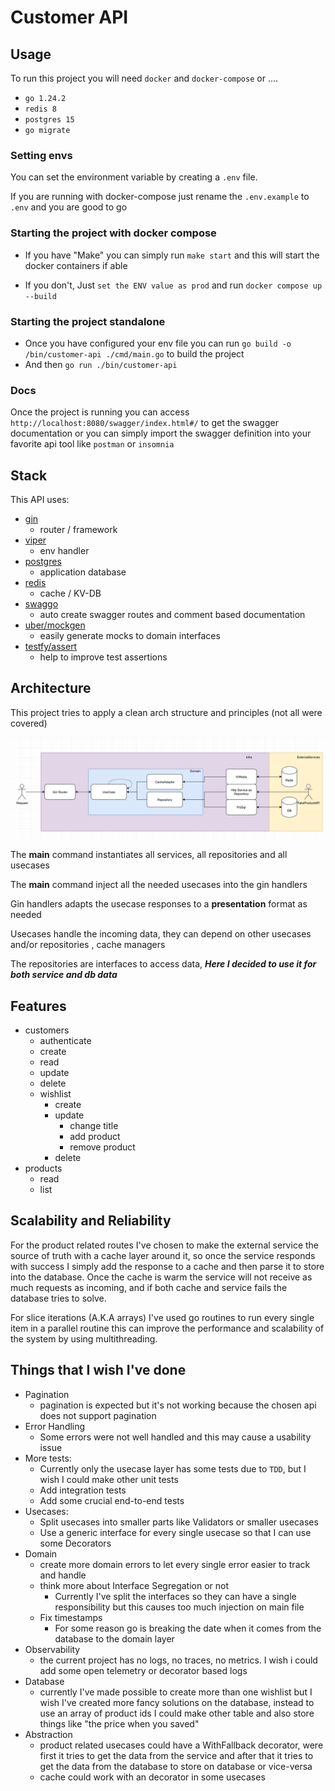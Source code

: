 # Customer API 

## Usage

To run this project you will need `docker` and `docker-compose` or ....

- `go 1.24.2`
- `redis 8`
- `postgres 15`
- `go migrate`

### Setting envs

You can set the environment variable by creating a `.env` file.

If you are running with docker-compose just rename the `.env.example` to `.env` and you are good to go


### Starting the project with docker compose

- If you have "Make" you can simply run `make start` and this will start the docker containers if able

- If you don't, Just `set the ENV value as prod` and run `docker compose up --build`

### Starting the project standalone

- Once you have configured your env file you can run `go build -o /bin/customer-api ./cmd/main.go` to build the project
- And then `go run ./bin/customer-api`

### Docs 
 
 Once the project is running you can access `http://localhost:8080/swagger/index.html#/` to get the swagger documentation or you can simply import the swagger definition into your favorite api tool like `postman` or `insomnia`


## Stack

This API uses:
- [gin](https://github.com/gin-gonic/gin)
    - router / framework
- [viper](https://github.com/spf13/viper)
    - env handler
- [postgres](https://www.postgresql.org/)
    - application database
- [redis](https://redis.io/)
    - cache / KV-DB
- [swaggo](https://github.com/swaggo/gin-swagger)
    - auto create swagger routes and comment based documentation
- [uber/mockgen](https://go.uber.org/mock)
    - easily generate mocks to domain interfaces
- [testfy/assert](https://github.com/stretchr/testify)
    - help to improve test assertions

## Architecture

This project tries to apply a clean arch structure and principles (not all were covered)

![project architecture diagram](./docs/assets/arch_diagram.png)

The **main** command instantiates all services, all repositories and all usecases

The **main** command inject all the needed usecases into the gin handlers

Gin handlers adapts the usecase responses to a **presentation** format as needed

Usecases handle the incoming data, they can depend on other usecases and/or repositories , cache managers

The repositories are interfaces to access data, ***Here I decided to use it for both service and db data***


## Features

- customers
    - authenticate
    - create
    - read
    - update
    - delete
    - wishlist
        - create
        - update
            - change title
            - add product
            - remove product
        - delete
- products
    - read
    - list

## Scalability and Reliability

For the product related routes I've chosen to make the external service the source of truth with a cache layer around it, so once the service responds with success I simply add the response to a cache and then parse it to store into the database. Once the cache is warm the service will not receive as much requests as incoming, and if both cache and service fails the database tries to solve.

For slice iterations (A.K.A arrays) I've used go routines to run every single item in a parallel routine this can improve the performance and scalability of the system by using multithreading.


## Things that I wish I've done

- Pagination
    - pagination is expected but it's not working because the chosen api does not support pagination
- Error Handling
    - Some errors were not well handled and this may cause a usability issue
- More tests:
    - Currently only the usecase layer has some tests due to `TDD`, but I wish I could make other unit tests
    - Add integration tests
    - Add some crucial end-to-end tests
- Usecases:
    - Split usecases into smaller parts like Validators or smaller usecases
    - Use a generic interface for every single usecase so that I can use some Decorators
- Domain
    - create more domain errors to let every single error easier to track and handle
    - think more about Interface Segregation or not
        - Currently I've split the interfaces so they can have a single responsibility but this causes too much injection on main file
    - Fix timestamps
        - For some reason go is breaking the date when it comes from the database to the domain layer
- Observability
    - the current project has no logs, no traces, no metrics. I wish i could add some open telemetry or decorator based logs
- Database
    - currently I've made possible to create more than one wishlist but I wish I've created more fancy solutions on the database, instead to use an array of product ids I could make other table and also store things like "the price when you saved"
- Abstraction
    - product related usecases could have a WithFallback decorator, were first it tries to get the data from the service and after that it tries to get the data from the database to store on database or vice-versa
    - cache could work with an decorator in some usecases